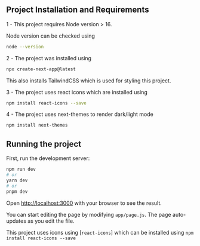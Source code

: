 ## Project Installation and Requirements

1 - This project requires Node version > 16.

Node version can be checked using 
``` bash
node --version
```

2 - The project was installed using

```bash
npx create-next-app@latest
```

This also installs TailwindCSS which is used for styling this project.

3 - The project uses react icons which are installed using

```bash
npm install react-icons --save
```

4 - The project uses next-themes to render dark/light mode

```bash
npm install next-themes
```
  
## Running the project

First, run the development server:

```bash
npm run dev
# or
yarn dev
# or
pnpm dev
```

Open [http://localhost:3000](http://localhost:3000) with your browser to see the result.

You can start editing the page by modifying `app/page.js`. The page auto-updates as you edit the file.

This project uses icons using [`react-icons`] which can be installed using `npm install react-icons --save`

